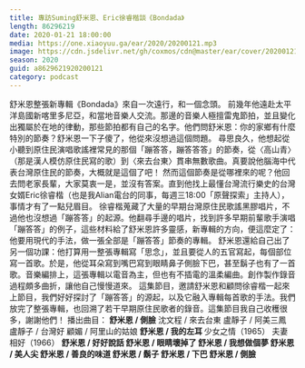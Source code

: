 ```yaml
---
title: 專訪Suming舒米恩、Eric徐睿楷談《Bondada》
length: 86296219
date: 2020-01-21 18:00:00
media: https://one.xiaoyuu.ga/ear/2020/20200121.mp3
image: https://cdn.jsdelivr.net/gh/coxmos/cdn@master/ear/cover/20200121.jpeg
season: 2020
guid: a8629621920200121
category: podcast
---
```


舒米恩整張新專輯《Bondada》來自一次遠行，和一個念頭。
前幾年他遠赴太平洋島國新喀里多尼亞，和當地音樂人交流。那邊的音樂人極擅雷鬼節拍，並且變化出獨屬於在地的律動，那些節拍都有自己的名字。他們問舒米恩：你的家鄉有什麼特別的節奏？舒米恩一下子傻了，他從來沒想過這個問題。
尋思良久，他想起從小聽到原住民演唱歌謠裡常見的那個「蹦答答，蹦答答答」的節奏，從〈高山青〉（那是漢人模仿原住民寫的歌）到〈來去台東〉貫串無數歌曲。真要說他腦海中代表台灣原住民的節奏，大概就是這個了吧！
然而這個節奏是從哪裡來的呢？他回去問老家長輩，大家莫衷一是，並沒有答案。直到他找上最懂台灣流行樂史的台灣女婿Eric徐睿楷（也是我Alian電台的同事，每週三18:00「原聲探索」主持人），事情才有了一點兒眉目。
徐睿楷蒐藏了大量的早期台灣原住民歌謠黑膠唱片，不過他也沒想過「蹦答答」的起源。他翻尋手邊的唱片，找到許多早期前輩歌手演唱「蹦答答」的例子，這些材料給了舒米恩許多靈感，新專輯的方向，便這麼定了：他要用現代的手法，做一張全部是「蹦答答」節奏的專輯。
舒米恩還給自己出了另一個功課：他打算用一整張專輯寫「思念」，並且要從人的五官寫起，每個部位寫一首歌。於是，他從耳朵寫到嘴巴寫到眼睛鼻子側臉下巴，甚至鬍子也有了一首歌。音樂編排上，這張專輯以電音為主，但也有不插電的溫柔編曲。創作製作錄音過程頗多曲折，讓他自己慢慢道來。
這集節目，邀請舒米恩和顧問徐睿楷一起來上節目，我們好好探討了「蹦答答」的源起，以及它融入專輯每首歌的手法。我們放完了整張專輯，也回溯了若干早期原住民歌者的錄音。這集節目我自己收穫很多，謝謝他們！
播出曲目：
<strong>舒米恩 / 側臉</strong>
沈文程 / 來去台東
盧靜子 / 阿美三鳳
盧靜子 / 台灣好
顧媚 / 阿里山的姑娘
<strong>舒米恩 / 我的左耳
</strong>少女之情（1965）
夫妻相好（1966）
<strong>舒米恩 / 好好說話
舒米恩 / 眼睛壞掉了
舒米恩 / 我想做個夢
舒米恩 / 美人尖
舒米恩 / 善良的味道
舒米恩 / 鬍子
舒米恩 / 下巴
舒米恩 / 側臉</strong>

